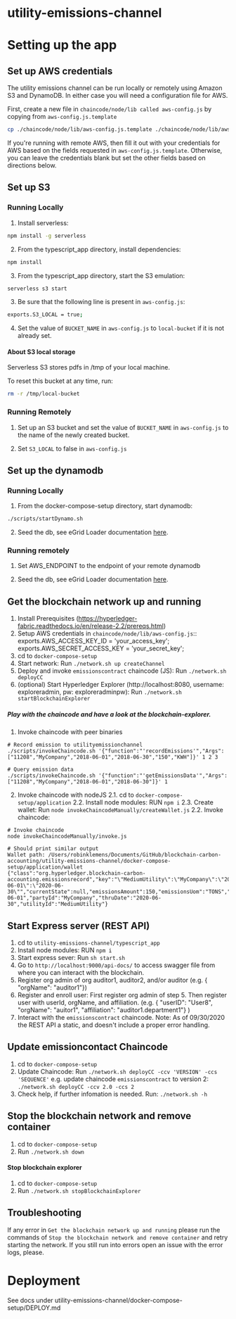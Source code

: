 # utility-emissions-channel

# Setting up the app

## Set up AWS credentials

The utility emissions channel can be run locally or remotely using Amazon S3 and DynamoDB. In either case you will need a configuration file for AWS.

First, create a new file in `chaincode/node/lib called aws-config.js` by copying from `aws-config.js.template`

```bash
cp ./chaincode/node/lib/aws-config.js.template ./chaincode/node/lib/aws-config.js
```

If you're running with remote AWS, then fill it out with your credentials for AWS based on the fields requested in `aws-config.js.template`. Otherwise, you can leave the credentials blank but set the other fields based on directions below.

## Set up S3

### Running Locally

1. Install serverless:

```bash
npm install -g serverless
```

2. From the typescript_app directory, install dependencies:

```bash
npm install
```

3. From the typescript_app directory, start the S3 emulation:

```bash
serverless s3 start
```

3. Be sure that the following line is present in `aws-config.js`:

```bash
exports.S3_LOCAL = true;
```

4. Set the value of `BUCKET_NAME` in `aws-config.js` to `local-bucket` if it is not already set.

#### About S3 local storage

Serverless S3 stores pdfs in /tmp of your local machine.

To reset this bucket at any time, run:

```bash
rm -r /tmp/local-bucket
```

### Running Remotely

1. Set up an S3 bucket and set the value of `BUCKET_NAME` in `aws-config.js` to the name of the newly created bucket.

2. Set `S3_LOCAL` to false in `aws-config.js`

## Set up the dynamodb

### Running Locally

1. From the docker-compose-setup directory, start dynamodb:

```bash
./scripts/startDynamo.sh
```

2. Seed the db, see eGrid Loader documentation [here](egrid-data-loader/README.md).

### Running remotely

1. Set AWS_ENDPOINT to the endpoint of your remote dynamodb

2. Seed the db, see eGrid Loader documentation [here](egrid-data-loader/README.md).

## Get the blockchain network up and running

1. Install Prerequisites (https://hyperledger-fabric.readthedocs.io/en/release-2.2/prereqs.html)
2. Setup AWS credentials in `chaincode/node/lib/aws-config.js`::
   exports.AWS_ACCESS_KEY_ID = 'your_access_key';
   exports.AWS_SECRET_ACCESS_KEY = 'your_secret_key';
3. cd to `docker-compose-setup`
4. Start network: Run `./network.sh up createChannel`
5. Deploy and invoke `emissionscontract` chaincode (JS): Run `./network.sh deployCC`
6. (optional) Start Hyperledger Explorer (http://localhost:8080, username: exploreradmin, pw: exploreradminpw): Run `./network.sh startBlockchainExplorer`

##### Play with the chaincode and have a look at the blockchain-explorer.

1. Invoke chaincode with peer binaries

```shell
# Record emission to utilityemissionchannel
./scripts/invokeChaincode.sh '{"function":"'recordEmissions'","Args":["11208","MyCompany","2018-06-01","2018-06-30","150","KWH"]}' 1 2 3

# Query emission data
./scripts/invokeChaincode.sh '{"function":"'getEmissionsData'","Args":["11208","MyCompany","2018-06-01","2018-06-30"]}' 1
```

2. Invoke chaincode with nodeJS
   2.1. cd to `docker-compose-setup/application`
   2.2. Install node modules: RUN `npm i`
   2.3. Create wallet: Run `node invokeChaincodeManually/createWallet.js`
   2.2. Invoke chaincode:

```shell
# Invoke chaincode
node invokeChaincodeManually/invoke.js

# Should print similar output
Wallet path: /Users/robinklemens/Documents/GitHub/blockchain-carbon-accounting/utility-emissions-channel/docker-compose-setup/application/wallet
{"class":"org.hyperledger.blockchain-carbon-accounting.emissionsrecord","key":"\"MediumUtility\":\"MyCompany\":\"2020-06-01\":\"2020-06-30\"","currentState":null,"emissionsAmount":150,"emissionsUom":"TONS","fromDate":"2020-06-01","partyId":"MyCompany","thruDate":"2020-06-30","utilityId":"MediumUtility"}
```

## Start Express server (REST API)

1. cd to `utility-emissions-channel/typescript_app`
2. Install node modules: RUN `npm i`
3. Start express sever: Run `sh start.sh`
4. Go to `http://localhost:9000/api-docs/` to access swagger file from where you can interact with the blockchain.
5. Register org admin of org auditor1, auditor2, and/or auditor (e.g. { "orgName": "auditor1"})
6. Register and enroll user: First register org admin of step 5. Then register user with userId, orgName, and affiliation. (e.g. { "userID": "User8", "orgName": "auitor1", "affiliation": "auditor1.department1"} )
7. Interact with the `emissionscontract` chaincode.
   Note: As of 09/30/2020 the REST API a static, and doesn't include a proper error handling.

## Update emissioncontact Chaincode

1. cd to `docker-compose-setup`
2. Update Chaincode:
   Run `./network.sh deployCC -ccv 'VERSION' -ccs 'SEQUENCE'`
   e.g. update chaincode `emissionscontract` to version 2: `./network.sh deployCC -ccv 2.0 -ccs 2`
3. Check help, if further infomation is needed. Run: `./network.sh -h`

## Stop the blockchain network and remove container

1. cd to `docker-compose-setup`
2. Run `./network.sh down`

#### Stop blockchain explorer

1. cd to `docker-compose-setup`
2. Run `./network.sh stopBlockchainExplorer`

## Troubleshooting

If any error in `Get the blockchain network up and running` please run the commands of `Stop the blockchain network and remove container` and retry starting the network. If you still run into errors open an issue with the error logs, please.

# Deployment

See docs under utility-emissions-channel/docker-compose-setup/DEPLOY.md
